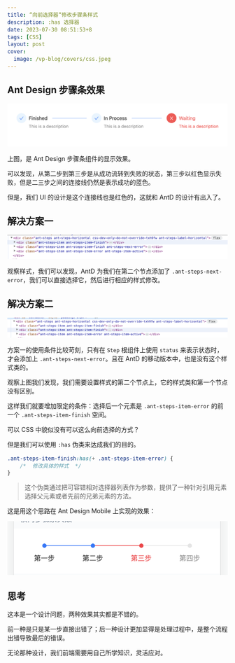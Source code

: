 ```yaml
---
title: “向前选择器“修改步骤条样式
description: :has 选择器
date: 2023-07-30 08:51:53+8
tags: [CSS]
layout: post
cover:
  image: /vp-blog/covers/css.jpeg
---
```


## Ant Design 步骤条效果

![](/resources/2023-07/23.png)

上图，是 Ant Design 步骤条组件的显示效果。

可以发现，从第二步到第三步是从成功流转到失败的状态，第三步以红色显示失败，但是二三步之间的连接线仍然是表示成功的蓝色。

但是，我们 UI 的设计是这个连接线也是红色的，这就和 AntD 的设计有出入了。


## 解决方案一

![](/resources/2023-07/24.png)

观察样式，我们可以发现，AntD 为我们在第二个节点添加了 `.ant-steps-next-error`，我们可以直接选择它，然后进行相应的样式修改。


## 解决方案二

![](/resources/2023-07/25.png)

方案一的使用条件比较苛刻，只有在 `Step` 根组件上使用 `status` 来表示状态时，才会添加上 `.ant-steps-next-error`。且在 AntD 的移动版本中，也是没有这个样式类的。

观察上图我们发现，我们需要设置样式的第二个节点上，它的样式类和第一个节点没有区别。

这样我们就要增加限定的条件：选择后一个元素是 `.ant-steps-item-error` 的前一个 `.ant-steps-item-finish` 空间。

可以 CSS 中貌似没有可以这么向前选择的方式？

但是我们可以使用 `:has` 伪类来达成我们的目的。

```css
.ant-steps-item-finish:has(+ .ant-steps-item-error) {
    /*  修改具体的样式  */
}
```

> 这个伪类通过把可容错相对选择器列表作为参数，提供了一种针对引用元素选择父元素或者先前的兄弟元素的方法。

这是用这个思路在 Ant Design Mobile 上实现的效果：

![](/resources/2023-07/26.png)


## 思考

这本是一个设计问题，两种效果其实都是不错的。

前一种是只是某一步直接出错了；后一种设计更加显得是处理过程中，是整个流程出错导致最后的错误。

无论那种设计，我们前端需要用自己所学知识，灵活应对。
